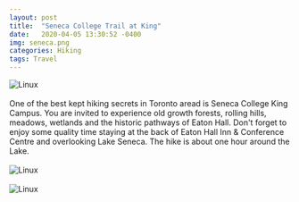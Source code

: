 ```yaml
---
layout: post
title:  "Seneca College Trail at King"
date:   2020-04-05 13:30:52 -0400
img: seneca.png
categories: Hiking
tags: Travel
---
```


![Linux]({{site.baseurl}}/images/seneca.png)
<br>
<br>
One of the best kept hiking secrets in Toronto aread is Seneca College King Campus. You are invited to experience old growth forests, rolling hills, meadows, 
wetlands and the historic pathways of Eaton Hall. Don't forget to enjoy some quality time staying at the back of Eaton Hall Inn & Conference Centre 
and overlooking Lake Seneca. The hike is about one hour around the Lake.
<br>
<br>
![Linux]({{site.baseurl}}/images/seneca1.jpg)
<br>
<br>
![Linux]({{site.baseurl}}/images/seneca2.jpg)
